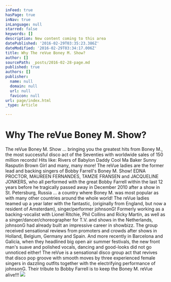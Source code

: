```yaml
---
inFeed: true
hasPage: true
inNav: true
inLanguage: null
starred: false
keywords: []
description: New content coming to this area
datePublished: '2016-02-29T03:35:23.386Z'
dateModified: '2016-02-29T03:34:17.006Z'
title: Why The reVue Boney M. Show?
author: []
sourcePath: _posts/2016-02-28-page.md
published: true
authors: []
publisher:
  name: null
  domain: null
  url: null
  favicon: null
url: page/index.html
_type: Article

---
```

# Why The reVue Boney M. Show?

The reVue Boney M. Show ... bringing you the greatest hits from Boney M., the most successful disco act of the Seventies with worldwide sales of 150 million records! Hits like: 
Rivers of Babylon
Daddy Cool
Ma Baker
Sunny
Rasputin
Brown Girl and many, many more!
The reVue ladies are the former lead and backing singers of Bobby Farrell's Boney M. Show! EDNA PROCTOR, MAUREEN FERNANDES, TAMZIE FRANSEN and JACQUELINE JONKERS, who all performed with the great Bobby Farrell within the last 12 years before he tragically passed away in December 2010 after a show in St. Petersburg, Russia ... a country where Boney M. was most popular as with many other countries around the whole world! 
The reVue ladies teamed up a year later with the fantastic, (originally from England, but now a resident of Amsterdam), singer/performer johnsonG! Formerly working as a backing-vocalist with Lionel Ritchie, Phil Collins and Ricky Martin, as well as a singer/dancer/choreographer for T.V. and shows in the Netherlands, johnsonG had already built an impressive career in showbizz.
The group received sensational reviews from promoters and crowds after shows in Holland, Belgium, Germany and Spain. And more recently in Barcelona and Galicia, when they headlined big open air summer festivals, the new front man's suave and polished vocals, dancing and good-looks did not go unnoticed either!
The reVue is a sensational disco group act that revives that disco pop groove with smooth moves by three experienced female singers in dazzling outfits together with the electrifying performance of johnsonG.
Their tribute to Bobby Farrell is to keep the Boney M. reVue alive!!!
![](https://the-grid-user-content.s3-us-west-2.amazonaws.com/29059e96-8993-4f9e-8dcd-de2f9d89a485.jpg)